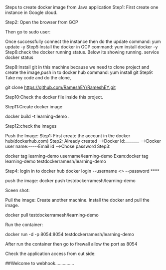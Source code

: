 Steps to create docker image from Java application
Step1:
First create one instance in Google cloud.

 

Step2:
Open the browser from GCP 

 

Then go to sudo user:
 





Once successfully connect the instance then do the update
command: yum update -y 
Step5:Install the docker in GCP
command: yum install docker -y
Step6:check the docker running status. Below its showing running.
  service docker status 

 

Step8:Install git in this machine because we need to clone project and create the image,push in to docker hub
command: yum install git
Step9: Take my code and do the clone,

git clone https://github.com/RameshEY/RameshEY.git

 




Step10:Check the docker file inside this project. 

 

Step11:Create docker image

docker build -t learning-demo .

 

Step12:check the images

 

Push the Image:
Step1:
First create the account in the docker hub(dockerhub.com)
Step2:
 Already created
-->Docker Id:_______
-->Docker user name:-----Email id
-->Chose password
Step3:

docker tag learning-demo username/learning-demo
Exam:docker tag learning-demo testdockerramesh/learning-demo

 

Step4:
login in to docker hub
docker login --username <> --password ****
 
push the image:
docker push testdockerramesh/learning-demo
 

Sceen shot:

 

Pull the image:
Create another machine. Install the docker and pull the image.

docker pull testdockerramesh/learning-demo

Run the container:

docker run -d -p 8054:8054 testdockerramesh/learning-demo

 




After run the container then go to firewall allow the port as 8054

 

 

Check the application access from out side:

 ##Welcome to webhook...............
